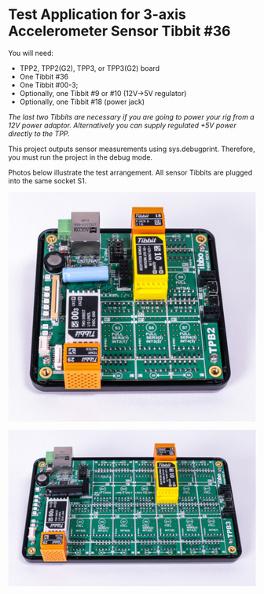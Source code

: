 # Test Application for 3-axis Accelerometer Sensor Tibbit #36

You will need:

- TPP2, TPP2(G2), TPP3, or TPP3(G2) board
- One Tibbit #36
- One Tibbit #00-3;
- Optionally, one Tibbit #9 or #10 (12V->5V regulator)
- Optionally, one Tibbit #18 (power jack)

*The last two Tibbits are necessary if you are going to power your rig from a 12V power adaptor. Alternatively you can supply regulated +5V power directly to the TPP.*

This project outputs sensor measurements using sys.debugprint. Therefore, you must run the project in the debug mode.

Photos below illustrate the test arrangement. All sensor Tibbits are plugged into the same socket S1.



![](READMEImages/I2C_tibbit-3.jpg)



![](READMEImages/I2C_tibbit-4.jpg)